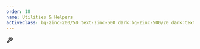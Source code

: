 ```yaml
---
order: 18
name: Utilities & Helpers
activeClass: bg-zinc-200/50 text-zinc-500 dark:bg-zinc-500/20 dark:text-zinc-400
---
```


<svg xmlns="http://www.w3.org/2000/svg" width="20" height="20" viewBox="0 0 256 256"><g fill="currentColor"><path d="M224 96a64 64 0 0 1-94.94 56L73 217a24 24 0 0 1-34-34l65-56.06a64 64 0 0 1 80-90.29L144 80l5.66 26.34L176 112l43.35-40A63.8 63.8 0 0 1 224 96Z" opacity=".2"/><path d="M226.76 69a8 8 0 0 0-12.84-2.88l-40.3 37.19l-17.23-3.7l-3.7-17.23l37.19-40.3A8 8 0 0 0 187 29.24A72 72 0 0 0 88 96a72.34 72.34 0 0 0 6 28.94L33.79 177c-.15.12-.29.26-.43.39a32 32 0 0 0 45.26 45.26c.13-.13.27-.28.39-.42L131.06 162A72 72 0 0 0 232 96a71.56 71.56 0 0 0-5.24-27ZM160 152a56.14 56.14 0 0 1-27.07-7a8 8 0 0 0-9.92 1.77l-55.9 64.74a16 16 0 0 1-22.62-22.62L109.18 133a8 8 0 0 0 1.77-9.93a56 56 0 0 1 58.36-82.31l-31.2 33.81a8 8 0 0 0-1.94 7.1l5.66 26.33a8 8 0 0 0 6.14 6.14l26.35 5.66a8 8 0 0 0 7.1-1.94l33.81-31.2A56.06 56.06 0 0 1 160 152Z"/></g></svg>